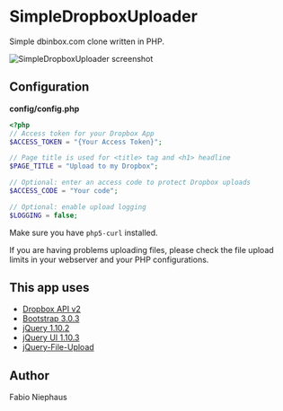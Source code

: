 SimpleDropboxUploader
==============

Simple dbinbox.com clone written in PHP.


![SimpleDropboxUploader screenshot](https://raw.github.com/fniephaus/SimpleDropboxUploader/master/screenshot.png)


## Configuration

**config/config.php**
```php
<?php
// Access token for your Dropbox App
$ACCESS_TOKEN = "{Your Access Token}";

// Page title is used for <title> tag and <h1> headline
$PAGE_TITLE = "Upload to my Dropbox";

// Optional: enter an access code to protect Dropbox uploads
$ACCESS_CODE = "Your code";

// Optional: enable upload logging
$LOGGING = false;
```

Make sure you have `php5-curl` installed.

If you are having problems uploading files, please check the file upload limits
in your webserver and your PHP configurations.


## This app uses

* [Dropbox API v2](https://www.dropbox.com/developers/documentation/http/documentation#files-upload)
* [Bootstrap 3.0.3](http://getbootstrap.com/)
* [jQuery 1.10.2](http://jquery.com/)
* [jQuery UI 1.10.3](http://jqueryui.com/)
* [jQuery-File-Upload](https://github.com/blueimp/jQuery-File-Upload/)

## Author

Fabio Niephaus